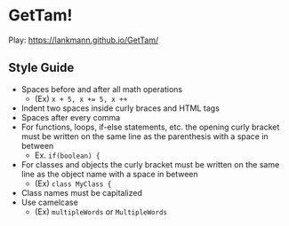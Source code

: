 # GetTam!

Play: https://lankmann.github.io/GetTam/


## Style Guide
* Spaces before and after all math operations
  * (Ex) ```x + 5, x += 5, x ++```
* Indent two spaces inside curly braces and HTML tags
* Spaces after every comma
* For functions, loops, if-else statements, etc. the opening curly bracket must be written on the same line as the parenthesis with a space in between
  * Ex. ```if(boolean) {```
* For classes and objects the curly bracket must be written on the same line as the object name with a space in between
  * (Ex) ```class MyClass {```
* Class names must be capitalized
* Use camelcase
  * (Ex) ```multipleWords``` or ```MultipleWords```